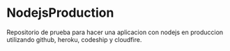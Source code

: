# NodejsProduction
Repositorio de prueba para hacer una aplicacion con nodejs en produccion utilizando github, heroku, codeship y cloudfire.
